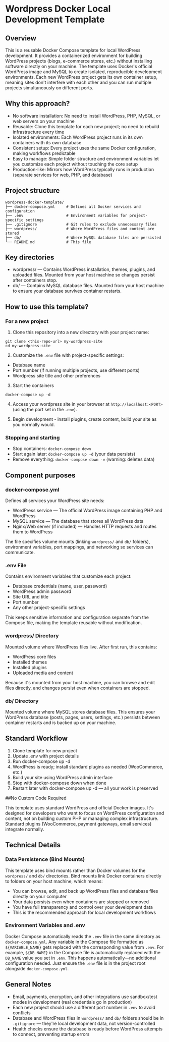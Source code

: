 # Wordpress Docker Local Development Template

## Overview

This is a reusable Docker Compose template for local WordPress development. It provides a containerized environment for building WordPress projects (blogs, e-commerce stores, etc.) without installing software directly on your machine.
The template uses Docker's official WordPress image and MySQL to create isolated, reproducible development environments. Each new WordPress project gets its own container setup, meaning sites don't interfere with each other and you can run multiple projects simultaneously on different ports.

## Why this approach?

- No software installation: No need to install WordPress, PHP, MySQL, or web servers on your machine
- Reusable: Clone this template for each new project; no need to rebuild infrastructure every time
- Isolated environments: Each WordPress project runs in its own containers with its own database
- Consistent setup: Every project uses the same Docker configuration, making workflows predictable
- Easy to manage: Simple folder structure and environment variables let you customize each project without touching the core setup
- Production-like: Mirrors how WordPress typically runs in production (separate services for web, PHP, and database)

## Project structure

```
wordpress-docker-template/
├── docker-compose.yml     # Defines all Docker services and configuration
├── .env                   # Environment variables for project-specific settings
├── .gitignore             # Git rules to exclude unnecessary files
├── wordpress/             # Where WordPress files and content are stored
├── db/                    # Where MySQL database files are persisted
└── README.md              # This file
```

## Key directories

- wordpress/ — Contains WordPress installation, themes, plugins, and uploaded files. Mounted from your host machine so changes persist after containers stop.
- db/ — Contains MySQL database files. Mounted from your host machine to ensure your database survives container restarts.

## How to use this template?

### For a new project

1. Clone this repository into a new directory with your project name:
```
git clone <this-repo-url> my-wordpress-site
cd my-wordpress-site
```

2. Customize the `.env` file with project-specific settings:
- Database name
- Port number (if running multiple projects, use different ports)
- Wordpress site title and other preferences

3. Start the containers
```
docker-compose up -d
```

4. Access your wordpress site in your browser at `http://localhost:<PORT>` (using the port set in the `.env`).

5. Begin development - install plugins, create content, build your site as you normally would.

### Stopping and starting

- Stop containers: ```docker-compose down```
- Start again later: ```docker-compose up -d``` (your data persists)
- Remove everything: ```docker-compose down -v``` (warning: deletes data)

## Component purposes

### docker-compose.yml

Defines all services your WordPress site needs:

- WordPress service — The official WordPress image containing PHP and WordPress
- MySQL service — The database that stores all WordPress data
- Nginx/Web server (if included) — Handles HTTP requests and routes them to WordPress

The file specifies volume mounts (linking `wordpress/` and `db/` folders), environment variables, port mappings, and networking so services can communicate.

### .env File

Contains environment variables that customize each project:

- Database credentials (name, user, password)
- WordPress admin password
- Site URL and title
- Port number
- Any other project-specific settings

This keeps sensitive information and configuration separate from the Compose file, making the template reusable without modification.

### wordpress/ Directory

Mounted volume where WordPress files live. After first run, this contains:

- WordPress core files
- Installed themes
- Installed plugins
- Uploaded media and content

Because it's mounted from your host machine, you can browse and edit files directly, and changes persist even when containers are stopped.

### db/ Directory

Mounted volume where MySQL stores database files. This ensures your WordPress database (posts, pages, users, settings, etc.) persists between container restarts and is backed up on your machine.

## Standard Workflow

1. Clone template for new project
2. Update .env with project details
3. Run docker-compose up -d
4. WordPress is ready; install standard plugins as needed (WooCommerce, etc.)
5. Build your site using WordPress admin interface
6. Stop with docker-compose down when done
7. Restart later with docker-compose up -d — all your work is preserved

##No Custom Code Required

This template uses standard WordPress and official Docker images. It's designed for developers who want to focus on WordPress configuration and content, not on building custom PHP or managing complex infrastructure. Standard plugins (WooCommerce, payment gateways, email services) integrate normally.

## Technical Details

### Data Persistence (Bind Mounts)

This template uses bind mounts rather than Docker volumes for the `wordpress/` and `db/` directories. Bind mounts link Docker containers directly to folders on your host machine, which means:

- You can browse, edit, and back up WordPress files and database files directly on your computer
- Your data persists even when containers are stopped or removed
- You have full transparency and control over your development data
- This is the recommended approach for local development workflows

### Environment Variables and .env

Docker Compose automatically reads the `.env` file in the same directory as `docker-compose.yml`. Any variable in the Compose file formatted as `${VARIABLE_NAME}` gets replaced with the corresponding value from `.env`.
For example, `${DB_NAME}` in the Compose file is automatically replaced with the `DB_NAME` value you set in `.env`. This happens automatically—no additional configuration needed. Just ensure the `.env` file is in the project root alongside `docker-compose.yml`.

## General Notes

- Email, payments, encryption, and other integrations use sandbox/test modes in development (real credentials go in production)
- Each new project should use a different port number in `.env` to avoid conflicts
- Database and WordPress files in `wordpress/` and `db/` folders should be in `.gitignore` — they're local development data, not version-controlled
- Health checks ensure the database is ready before WordPress attempts to connect, preventing startup errors
